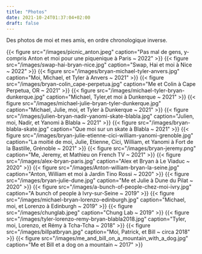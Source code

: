 ```yaml
---
title: "Photos"
date: 2021-10-24T01:37:04+02:00
draft: false
---
```


Des photos de moi et mes amis, en ordre chronologique inverse.

{{< figure src="/images/picnic_anton.jpeg" caption="Pas mal de gens, y-compris Anton et moi pour une piquenique à Paris ~ 2022" >}}
{{< figure src="/images/swap-hai-bryan-nice.jpg" caption="Swap, Hai et moi à Nice ~ 2022" >}}
{{< figure src="/images/bryan-michael-tyler-anvers.jpg" caption="Moi, Michael, et Tyler à Anvers ~ 2021" >}}
{{< figure src="/images/bryan-colin_cape-perpetua.jpg" caption="Me et Colin à Cape Perpetua, OR ~ 2021" >}}
{{< figure src="/images/michael-tyler-bryan-dunkerque.jpg" caption="Michael, Tyler,et moi à Dunkerque ~ 2021" >}}
{{< figure src="/images/michael-julie-bryan-tyler-dunkerque.jpg" caption="Michael, Julie, moi, et Tyler à Dunkerque ~ 2021" >}}
{{< figure src="/images/julien-bryan-nadir-yanomi-skate-blabla.jpg" caption="Julien, moi, Nadir, et Yanomi à Blabla ~ 2021" >}}
{{< figure src="/images/bryan-blabla-skate.jpg" caption="Que moi sur un skate à Blabla ~ 2021" >}}
{{< figure src="/images/bryan-julie-etienne-cici-william-yanomi-grenoble.jpg" caption="La moitié de moi, Julie, Etienne, Cici, William, et Yanomi à Fort de la Bastille, Grénoble ~ 2021" >}}
{{< figure src="/images/bryan-jeremy.png" caption="Me, Jeremy, et Mathieu on French TV ~ 2021" >}}
{{< figure src="/images/alex-bryan-paris.jpg" caption="Alex et Bryan à Le Viaduc ~ 2020" >}}
{{< figure src="/images/Anton-william-bryan-la-seine.jpg" caption="Anton, William et moi à Jardin Tino Rossi ~ 2020" >}}
{{< figure src="/images/bryan-julie-dune.jpg" caption="Me et Julie à Dune du Pilat ~ 2020" >}}
{{< figure src="/images/a-bunch-of-people-chez-moi-ivry.jpg" caption="A bunch of people à Ivry-sur-Seine ~ 2019" >}}
{{< figure src="/images/michael-bryan-lorenzo-edinburgh.jpg" caption="Michael, moi, et Lorenzo à Edinburgh ~ 2019" >}}
{{< figure src="/images/chunglab.jpeg" caption="Chung Lab ~ 2019" >}}
{{< figure src="/images/tyler-lorenzo-remy-bryan-blabla2018.jpg" caption="Tyler, moi, Lorenzo, et Rémy à Tcha-Tcha ~ 2018" >}}
{{< figure src="/images/billpatbryan.jpg" caption="Moi, Patrick, et Bill ~ circa 2018" >}}
{{< figure src="/images/me_and_bill_on_a_mountain_with_a_dog.jpg" caption="Me et Bill et a dog on a mountain ~ 2017" >}}
